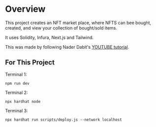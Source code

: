# Overview

This project creates an NFT market place, where NFTS can bee bought, created, and view your collection of bought/sold items.

It uses Solidity, Infura, Next.js and Tailwind.

This was made by following Nader Dabit's [YOUTUBE tutorial](https://www.youtube.com/channel/UC7mca3O0DmdSG2Cr80sOD7g).

## For This Project

Terminal 1:

```
npm run dev
```

Terminal 2:

```
npx hardhat node
```

Terminal 3:

```
npx hardhat run scripts/deploy.js --network localhost
```
